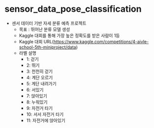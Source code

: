 # sensor_data_pose_classification

* 센서 데이터 기반 자세 분류 예측 프로젝트
   * 목표 : 뛰어난 분류 모델 생성
   * Kaggle 대회를 통해 가장 높은 정확도를 받은 사람이 1등
   * Kaggle 대회 URL(https://www.kaggle.com/competitions/4-aivle-school-5th-miniproject/data)
   * 라벨 설명
      * 1: 걷기
      * 2: 뛰기
      * 3: 천천히 걷기
      * 4: 계단 오르기
      * 5: 계단 내려가기
      * 6: 서있기
      * 7: 앉아있기
      * 8: 누워있기
      * 9: 자전거 타기
      * 10: 서서 자전거 타기
      * 11: 자전거에 앉아있기
